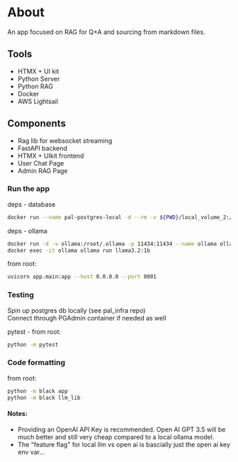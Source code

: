 # About

An app focused on RAG for Q+A and sourcing from markdown files.

## Tools
- HTMX + UI kit
- Python Server
- Python RAG
- Docker
- AWS Lightsail

## Components
- Rag lib for websocket streaming
- FastAPI backend
- HTMX + UIkit frontend
- User Chat Page
- Admin RAG Page

### Run the app
deps - database
```bash
docker run --name pal-postgres-local -d --rm -v ${PWD}/local_volume_2:/var/lib/postgresql/data --env-file=db.env -p 5432:5432 pal-postgres
```

deps - ollama
```bash
docker run -d -v ollama:/root/.ollama -p 11434:11434 --name ollama ollama/ollama
docker exec -it ollama ollama run llama3.2:1b
```

from root:
```bash
uvicorn app.main:app --host 0.0.0.0 --port 8001
```

### Testing
Spin up postgres db locally (see pal_infra repo)  
Connect through PGAdmin container if needed as well  

pytest - from root:
```bash
python -m pytest
```

### Code formatting
from root:
```bash
python -m black app
python -m black llm_lib
```


#### Notes:
- Providing an OpenAI API Key is recommended. Open AI GPT 3.5 will be much better and still very cheap compared to a local ollama model.
- The "feature flag" for local llm vs open ai is bascially just the open ai key env var...